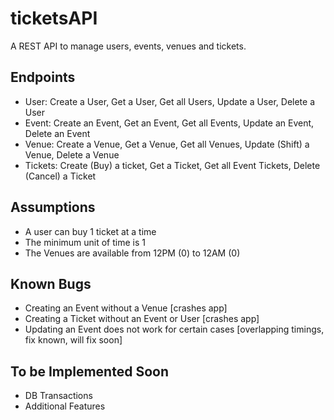 # ticketsAPI
A REST API to manage users, events, venues and tickets.

## Endpoints

- User: Create a User, Get a User, Get all Users, Update a User, Delete a User
- Event: Create an Event, Get an Event, Get all Events, Update an Event, Delete an Event
- Venue: Create a Venue, Get a Venue, Get all Venues, Update (Shift) a Venue, Delete a Venue
- Tickets: Create (Buy) a ticket, Get a Ticket, Get all Event Tickets, Delete (Cancel) a Ticket

## Assumptions
- A user can buy 1 ticket at a time
- The minimum unit of time is 1
- The Venues are available from 12PM (0) to 12AM (0)

## Known Bugs
- Creating an Event without a Venue [crashes app]
- Creating a Ticket without an Event or User [crashes app]
- Updating an Event does not work for certain cases [overlapping timings, fix known, will fix soon]

## To be Implemented Soon
- DB Transactions
- Additional Features
